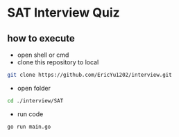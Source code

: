 # SAT Interview Quiz

## how to execute

* open shell or cmd
* clone this repository to local
```sh
git clone https://github.com/EricYu1202/interview.git
```
* open folder
 ```sh
cd ./interview/SAT
``` 
* run code
```sh
go run main.go
``` 
